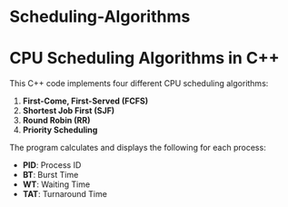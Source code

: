 # Scheduling-Algorithms
# CPU Scheduling Algorithms in C++

This C++ code implements four different CPU scheduling algorithms:

1. **First-Come, First-Served (FCFS)**
2. **Shortest Job First (SJF)**
3. **Round Robin (RR)**
4. **Priority Scheduling**

The program calculates and displays the following for each process:
- **PID**: Process ID
- **BT**: Burst Time
- **WT**: Waiting Time
- **TAT**: Turnaround Time

